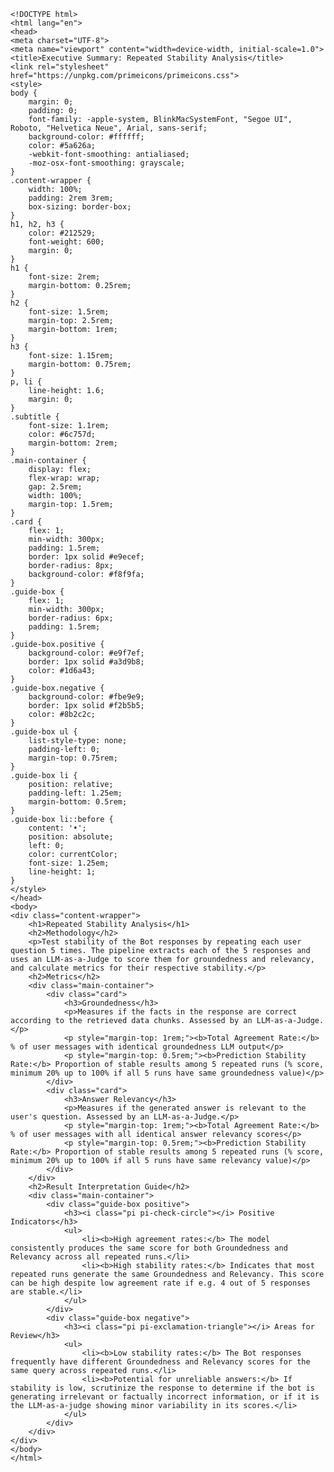 
    <!DOCTYPE html>
    <html lang="en">
    <head>
    <meta charset="UTF-8">
    <meta name="viewport" content="width=device-width, initial-scale=1.0">
    <title>Executive Summary: Repeated Stability Analysis</title>
    <link rel="stylesheet" href="https://unpkg.com/primeicons/primeicons.css">
    <style>
    body {
        margin: 0;
        padding: 0;
        font-family: -apple-system, BlinkMacSystemFont, "Segoe UI", Roboto, "Helvetica Neue", Arial, sans-serif;
        background-color: #ffffff;
        color: #5a626a;
        -webkit-font-smoothing: antialiased;
        -moz-osx-font-smoothing: grayscale;
    }
    .content-wrapper {
        width: 100%;
        padding: 2rem 3rem;
        box-sizing: border-box;
    }
    h1, h2, h3 {
        color: #212529;
        font-weight: 600;
        margin: 0;
    }
    h1 {
        font-size: 2rem;
        margin-bottom: 0.25rem;
    }
    h2 {
        font-size: 1.5rem;
        margin-top: 2.5rem;
        margin-bottom: 1rem;
    }
    h3 {
        font-size: 1.15rem;
        margin-bottom: 0.75rem;
    }
    p, li {
        line-height: 1.6;
        margin: 0;
    }
    .subtitle {
        font-size: 1.1rem;
        color: #6c757d;
        margin-bottom: 2rem;
    }
    .main-container {
        display: flex;
        flex-wrap: wrap; 
        gap: 2.5rem;
        width: 100%;
        margin-top: 1.5rem;
    }
    .card {
        flex: 1;
        min-width: 300px;
        padding: 1.5rem;
        border: 1px solid #e9ecef;
        border-radius: 8px;
        background-color: #f8f9fa;
    }
    .guide-box {
        flex: 1;
        min-width: 300px;
        border-radius: 6px;
        padding: 1.5rem;
    }
    .guide-box.positive {
        background-color: #e9f7ef;
        border: 1px solid #a3d9b8;
        color: #1d6a43;
    }
    .guide-box.negative {
        background-color: #fbe9e9;
        border: 1px solid #f2b5b5;
        color: #8b2c2c;
    }
    .guide-box ul {
        list-style-type: none;
        padding-left: 0;
        margin-top: 0.75rem;
    }
    .guide-box li {
        position: relative;
        padding-left: 1.25em;
        margin-bottom: 0.5rem;
    }
    .guide-box li::before {
        content: '•';
        position: absolute;
        left: 0;
        color: currentColor;
        font-size: 1.25em;
        line-height: 1;
    }
    </style>
    </head>
    <body>
    <div class="content-wrapper">
        <h1>Repeated Stability Analysis</h1>
        <h2>Methodology</h2>
        <p>Test stability of the Bot responses by repeating each user question 5 times. The pipeline extracts each of the 5 responses and uses an LLM-as-a-Judge to score them for groundedness and relevancy, and calculate metrics for their respective stability.</p>
        <h2>Metrics</h2>
        <div class="main-container">
            <div class="card">
                <h3>Groundedness</h3>
                <p>Measures if the facts in the response are correct according to the retrieved data chunks. Assessed by an LLM-as-a-Judge.</p>
                <p style="margin-top: 1rem;"><b>Total Agreement Rate:</b> % of user messages with identical groundedness LLM output</p>
                <p style="margin-top: 0.5rem;"><b>Prediction Stability Rate:</b> Proportion of stable results among 5 repeated runs (% score, minimum 20% up to 100% if all 5 runs have same groundedness value)</p>
            </div>
            <div class="card">
                <h3>Answer Relevancy</h3>
                <p>Measures if the generated answer is relevant to the user's question. Assessed by an LLM-as-a-Judge.</p>
                <p style="margin-top: 1rem;"><b>Total Agreement Rate:</b> % of user messages with all identical answer relevancy scores</p>
                <p style="margin-top: 0.5rem;"><b>Prediction Stability Rate:</b> Proportion of stable results among 5 repeated runs (% score, minimum 20% up to 100% if all 5 runs have same relevancy value)</p>
            </div>
        </div>
        <h2>Result Interpretation Guide</h2>
        <div class="main-container">
            <div class="guide-box positive">
                <h3><i class="pi pi-check-circle"></i> Positive Indicators</h3>
                <ul>
                    <li><b>High agreement rates:</b> The model consistently produces the same score for both Groundedness and Relevancy across all repeated runs.</li>
                    <li><b>High stability rates:</b> Indicates that most repeated runs generate the same Groundedness and Relevancy. This score can be high despite low agreement rate if e.g. 4 out of 5 responses are stable.</li>
                </ul>
            </div>
            <div class="guide-box negative">
                <h3><i class="pi pi-exclamation-triangle"></i> Areas for Review</h3>
                <ul>
                    <li><b>Low stability rates:</b> The Bot responses frequently have different Groundedness and Relevancy scores for the same query across repeated runs.</li>
                    <li><b>Potential for unreliable answers:</b> If stability is low, scrutinize the response to determine if the bot is generating irrelevant or factually incorrect information, or if it is the LLM-as-a-judge showing minor variability in its scores.</li>
                </ul>
            </div>
        </div>
    </div>
    </body>
    </html>
    